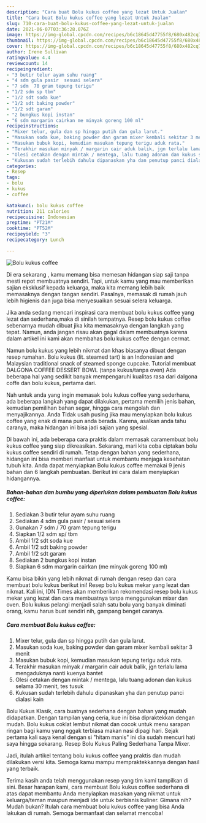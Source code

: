 ```yaml
---
description: "Cara buat Bolu kukus coffee yang lezat Untuk Jualan"
title: "Cara buat Bolu kukus coffee yang lezat Untuk Jualan"
slug: 710-cara-buat-bolu-kukus-coffee-yang-lezat-untuk-jualan
date: 2021-06-07T03:36:28.076Z
image: https://img-global.cpcdn.com/recipes/b6c18645d47755f8/680x482cq70/bolu-kukus-coffee-foto-resep-utama.jpg
thumbnail: https://img-global.cpcdn.com/recipes/b6c18645d47755f8/680x482cq70/bolu-kukus-coffee-foto-resep-utama.jpg
cover: https://img-global.cpcdn.com/recipes/b6c18645d47755f8/680x482cq70/bolu-kukus-coffee-foto-resep-utama.jpg
author: Irene Sullivan
ratingvalue: 4.4
reviewcount: 14
recipeingredient:
- "3 butir telur ayam suhu ruang"
- "4 sdm gula pasir  sesuai selera"
- "7 sdm  70 gram tepung terigu"
- "1/2 sdm sp tbm"
- "1/2 sdt soda kue"
- "1/2 sdt baking powder"
- "1/2 sdt garam"
- "2 bungkus kopi instan"
- "6 sdm margarin cairkan me minyak goreng 100 ml"
recipeinstructions:
- "Mixer telur, gula dan sp hingga putih dan gula larut."
- "Masukan soda kue, baking powder dan garam mixer kembali sekitar 3 menit"
- "Masukan bubuk kopi, kemudian masukan tepung terigu aduk rata."
- "Terakhir masukan minyak / margarin cair aduk balik, jgn terlalu lama mengaduknya nanti kuenya bantet"
- "Olesi cetakan dengan mintak / mentega, lalu tuang adonan dan kukus selama 30 menit, tes tusuk"
- "Kukusan sudah terlebih dahulu dipanaskan yha dan penutup panci dialasi kain"
categories:
- Resep
tags:
- bolu
- kukus
- coffee

katakunci: bolu kukus coffee 
nutrition: 211 calories
recipecuisine: Indonesian
preptime: "PT21M"
cooktime: "PT52M"
recipeyield: "3"
recipecategory: Lunch

---
```



![Bolu kukus coffee](https://img-global.cpcdn.com/recipes/b6c18645d47755f8/680x482cq70/bolu-kukus-coffee-foto-resep-utama.jpg)

Di era  sekarang , kamu memang bisa memesan hidangan siap saji tanpa mesti repot membuatnya sendiri. Tapi, untuk kamu yang mau memberikan sajian eksklusif kepada keluarga, maka kita memang lebih baik memasaknya dengan tangan sendiri. Pasalnya, memasak di rumah jauh lebih higienis dan juga bisa menyesuaikan sesuai selera keluarga.

Jika anda sedang mencari inspirasi cara membuat bolu kukus coffee yang lezat dan sederhana,maka di sinilah tempatnya. Resep bolu kukus coffee  sebenarnya mudah dibuat jika kita memasaknya dengan langkah yang tepat. Namun, anda jangan risau akan gagal dalam membuatnya 
karena dalam artikel ini kami akan membahas bolu kukus coffee dengan cermat.  

Namun bolu kukus yang lebih nikmat dan khas biasanya dibuat dengan resep rumahan. Bolu kukus (lit. steamed tart) is an Indonesian and Malaysian traditional snack of steamed sponge cupcake. Tutorial membuat DALGONA COFFEE DESSERT BOWL (tanpa kukus/tanpa oven) Ada beberapa hal yang sedikit banyak mempengaruhi kualitas rasa dari dalgona coffe dan bolu kukus, pertama dari.

Nah untuk anda yang ingin memasak bolu kukus coffee yang sederhana, ada beberapa langkah yang dapat dilakukan, pertama memilih jenis bahan, kemudian pemilihan bahan segar, hingga cara mengolah dan menyajikannya. Anda Tidak usah pusing jika mau menyiapkan bolu kukus coffee yang enak di mana pun anda berada. Karena, asalkan anda  tahu caranya, maka hidangan ini bisa jadi sajian yang spesial.

Di bawah ini, ada beberapa cara praktis  dalam memasak caramembuat bolu kukus coffee yang siap dikreasikan. Sekarang, mari kita coba ciptakan bolu kukus coffee sendiri di rumah. Tetap dengan bahan yang sederhana, hidangan ini bisa memberi manfaat untuk membantu menjaga kesehatan tubuh kita. Anda dapat menyiapkan Bolu kukus coffee memakai 9 jenis bahan dan 6 langkah pembuatan. Berikut ini cara dalam menyiapkan hidangannya.

<!--inarticleads1-->

##### Bahan-bahan dan bumbu yang diperlukan dalam pembuatan Bolu kukus coffee:

1. Sediakan 3 butir telur ayam suhu ruang
1. Sediakan 4 sdm gula pasir / sesuai selera
1. Gunakan 7 sdm / 70 gram tepung terigu
1. Siapkan 1/2 sdm sp/ tbm
1. Ambil 1/2 sdt soda kue
1. Ambil 1/2 sdt baking powder
1. Ambil 1/2 sdt garam
1. Sediakan 2 bungkus kopi instan
1. Siapkan 6 sdm margarin cairkan (me minyak goreng 100 ml)


Kamu bisa bikin yang lebih nikmat di rumah dengan resep dan cara membuat bolu kukus berikut ini! Resep bolu kukus mekar yang lezat dan nikmat. Kali ini, IDN Times akan memberikan rekomendasi resep bolu kukus mekar yang lezat dan cara membuatnya tanpa menggunakan mixer dan oven. Bolu kukus pelangi menjadi salah satu bolu yang banyak diminati orang, kamu harus buat sendiri nih, gampang benget caranya. 

<!--inarticleads2-->

##### Cara membuat Bolu kukus coffee:

1. Mixer telur, gula dan sp hingga putih dan gula larut.
1. Masukan soda kue, baking powder dan garam mixer kembali sekitar 3 menit
1. Masukan bubuk kopi, kemudian masukan tepung terigu aduk rata.
1. Terakhir masukan minyak / margarin cair aduk balik, jgn terlalu lama mengaduknya nanti kuenya bantet
1. Olesi cetakan dengan mintak / mentega, lalu tuang adonan dan kukus selama 30 menit, tes tusuk
1. Kukusan sudah terlebih dahulu dipanaskan yha dan penutup panci dialasi kain


Bolu Kukus Klasik, cara buatnya sederhana dengan bahan yang mudah didapatkan. Dengan tampilan yang ceria, kue ini bisa dipraktekkan dengan mudah. Bolu kukus coklat lembut nikmat dan cocok untuk menu sarapan ringan bagi kamu yang nggak terbiasa makan nasi dipagi hari. Sejak pertama kali saya kenal dengan si &#34;hitam manis&#34; ini dia sudah mencuri hati saya hingga sekarang. Resep Bolu Kukus Paling Sederhana Tanpa Mixer. 

Jadi, itulah artikel tentang  bolu kukus coffee  yang praktis dan mudah dilakukan versi kita. Semoga kamu mampu mempraktekkannya dengan hasil yang terbaik. 

Terima kasih anda telah menggunakan resep yang tim kami tampilkan di sini. Besar harapan kami, cara membuat  Bolu kukus coffee sederhana di atas dapat membantu Anda menyiapkan masakan yang nikmat untuk keluarga/teman maupun menjadi ide untuk berbisnis kuliner. Gimana nih? Mudah bukan? Itulah cara membuat bolu kukus coffee yang bisa Anda lakukan di rumah. Semoga bermanfaat dan selamat mencoba!

